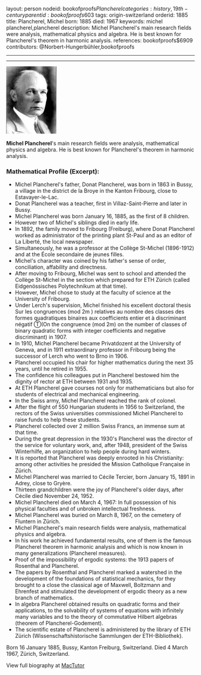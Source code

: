 layout: person
nodeid: bookofproofs$Plancherel
categories: history,19th-century
parentid: bookofproofs$603
tags: origin-switzerland
orderid: 1885
title: Plancherel, Michel
born: 1885
died: 1967
keywords: michel plancherel,plancherel
description: Michel Plancherel's main research fields were analysis, mathematical physics and algebra. He is best known for Plancherel's theorem in harmonic analysis.
references: bookofproofs$6909
contributors: @Norbert-Hungerbühler,bookofproofs

---



---

![Plancherel.jpg](https://github.com/bookofproofs/bookofproofs.github.io/blob/main/_sources/_assets/images/portraits/Plancherel.jpg?raw=true)

**Michel Plancherel**'s main research fields were analysis, mathematical physics and algebra.  He is best known for Plancherel's theorem in harmonic analysis.

### Mathematical Profile (Excerpt):
* Michel Plancherel's father, Donat Plancherel, was born in 1863 in Bussy, a village in the district de la Broye in the Kanton Fribourg, close to Estavayer-le-Lac.
* Donat Plancherel was a teacher, first in Villaz-Saint-Pierre and later in Bussy.
* Michel Plancherel was born January 16, 1885, as the first of 8 children.
* However two of Michel's siblings died in early life.
* In 1892, the family moved to Fribourg (Freiburg), where Donat Plancherel worked as administrator of the printing plant St-Paul and as an editor of La Liberté, the local newspaper.
* Simultaneously, he was a professor at the Collège St-Michel (1896-1912) and at the École secondaire de jeunes filles.
* Michel's character was coined by his father's sense of order, conciliation, affability and directness.
* After moving to Fribourg, Michel was sent to school and attended the Collège St-Michel in the section which prepared for ETH Zürich (called Eidgenössisches Polytechnikum at that time).
* However, Michel chose to study at the faculty of science at the University of Fribourg.
* Under Lerch's supervision, Michel finished his excellent doctoral thesis Sur les congruences (mod 2m ) relatives au nombre des classes des formes quadratiques binaires aux coefficients entier et à discriminant négatif Ⓣ(On the congruence (mod 2m) on the number of classes of binary quadratic forms with integer coefficients and negative discriminant) in 1907.
* In 1910, Michel Plancherel became Privatdozent at the University of Geneva, and in 1911 extraordinary professor in Fribourg being the successor of Lerch who went to Brno in 1906.
* Plancherel occupied his chair for higher mathematics during the next 35 years, until he retired in 1955.
* The confidence his colleagues put in Plancherel bestowed him the dignity of rector at ETH between 1931 and 1935.
* At ETH Plancherel gave courses not only for mathematicians but also for students of electrical and mechanical engineering.
* In the Swiss army, Michel Plancherel reached the rank of colonel.
* After the flight of 550 Hungarian students in 1956 to Switzerland, the rectors of the Swiss universities commissioned Michel Plancherel to raise funds to help these students.
* Plancherel collected over 2 million Swiss Francs, an immense sum at that time.
* During the great depression in the 1930's Plancherel was the director of the service for voluntary work, and, after 1948, president of the Swiss Winterhilfe, an organization to help people during hard winters.
* It is reported that Plancherel was deeply enrooted in his Christianity: among other activities he presided the Mission Catholique Française in Zürich.
* Michel Plancherel was married to Cécile Tercier, born January 15, 1891 in Adrey, close to Gryère.
* Thirteen grandchildren were the joy of Plancherel's older days, after Cécile died November 24, 1952.
* Michel Plancherel died on March 4, 1967: In full possession of his physical faculties and of unbroken intellectual freshness.
* Michel Plancherel was buried on March 8, 1967, on the cemetery of Fluntern in Zürich.
* Michel Plancherel's main research fields were analysis, mathematical physics and algebra.
* In his work he achieved fundamental results, one of them is the famous Plancherel theorem in harmonic analysis and which is now known in many generalizations (Plancherel measures).
* Proof of the impossibility of ergodic systems: the 1913 papers of Rosenthal and Plancherel.
* The papers by Rosenthal and Plancherel marked a watershed in the development of the foundations of statistical mechanics, for they brought to a close the classical age of Maxwell, Boltzmann and Ehrenfest and stimulated the development of ergodic theory as a new branch of mathematics.
* In algebra Plancherel obtained results on quadratic forms and their applications, to the solvability of systems of equations with infinitely many variables and to the theory of commutative Hilbert algebras (theorem of Plancherel-Godement).
* The scientific estate of Plancherel is administered by the library of ETH Zürich (Wissenschaftshistorische Sammlungen der ETH-Bibliothek).

Born 16 January 1885, Bussy, Kanton Freiburg, Switzerland. Died 4 March 1967, Zürich, Switzerland.

View full biography at [MacTutor](https://mathshistory.st-andrews.ac.uk/Biographies/Plancherel/)

